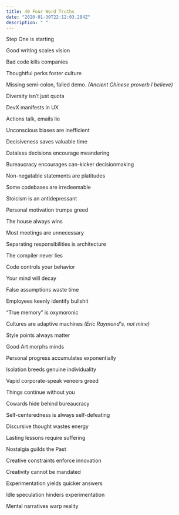 ```yaml
---
title: 40 Four Word Truths
date: "2020-01-30T22:12:03.284Z"
description: " "
---
```


Step One is starting

Good writing scales vision

Bad code kills companies

Thoughtful perks foster culture

Missing semi-colon, failed demo. <i>(Ancient Chinese proverb I believe)</i>

Diversity isn’t just quota

DevX manifests in UX

Actions talk, emails lie

Unconscious biases are inefficient

Decisiveness saves valuable time

Dataless decisions encourage meandering

Bureaucracy encourages can-kicker decisionmaking

Non-negatable statements are platitudes

Some codebases are irredeemable

Stoicism is an antidepressant

Personal motivation trumps greed

The house always wins

Most meetings are unnecessary

Separating responsibilities is architecture

The compiler never lies

Code controls your behavior

Your mind will decay

False assumptions waste time

Employees keenly identify bullshit

“True memory” is oxymoronic

Cultures are adaptive machines <i>(Eric Raymond's, not mine)</i>

Style points always matter

Good Art morphs minds

Personal progress accumulates exponentially

Isolation breeds genuine individuality

Vapid corporate-speak veneers greed

Things continue without you

Cowards hide behind bureaucracy

Self-centeredness is always self-defeating

Discursive thought wastes energy

Lasting lessons require suffering

Nostalgia guilds the Past

Creative constraints enforce innovation

Creativity cannot be mandated

Experimentation yields quicker answers

Idle speculation hinders experimentation

Mental narratives warp reality
